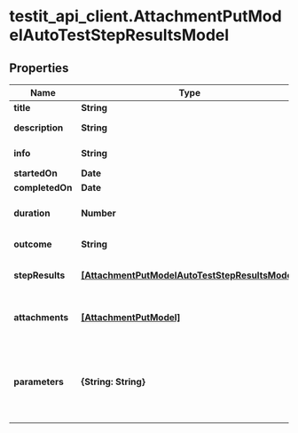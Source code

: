 # testit_api_client.AttachmentPutModelAutoTestStepResultsModel

## Properties

Name | Type | Description | Notes
------------ | ------------- | ------------- | -------------
**title** | **String** | The name of the step. | [optional] 
**description** | **String** | Description of the step result. | [optional] 
**info** | **String** | Extended description of the step result. | [optional] 
**startedOn** | **Date** | Step start date. | [optional] 
**completedOn** | **Date** | Step end date. | [optional] 
**duration** | **Number** | Expected or actual duration of the test run execution in seconds. | [optional] 
**outcome** | **String** | Specifies the result of the autotest execution. | [optional] 
**stepResults** | [**[AttachmentPutModelAutoTestStepResultsModel]**](AttachmentPutModelAutoTestStepResultsModel.md) | Nested step results. The maximum nesting level is 15. | [optional] 
**attachments** | [**[AttachmentPutModel]**](AttachmentPutModel.md) | /// &lt;summary&gt;  Specifies an attachment GUID. Multiple values can be sent.  &lt;/summary&gt; | [optional] 
**parameters** | **{String: String}** | \&quot;&lt;b&gt;parameter&lt;/b&gt;\&quot;: \&quot;&lt;b&gt;value&lt;/b&gt;\&quot; pair with arbitrary custom parameters. Multiple parameters can be sent. | [optional] 


